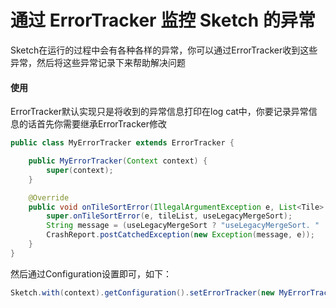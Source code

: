 # 通过 ErrorTracker 监控 Sketch 的异常

Sketch在运行的过程中会有各种各样的异常，你可以通过ErrorTracker收到这些异常，然后将这些异常记录下来帮助解决问题

#### 使用

ErrorTracker默认实现只是将收到的异常信息打印在log cat中，你要记录异常信息的话首先你需要继承ErrorTracker修改
```java
public class MyErrorTracker extends ErrorTracker {

    public MyErrorTracker(Context context) {
        super(context);
    }

    @Override
    public void onTileSortError(IllegalArgumentException e, List<Tile> tileList, boolean useLegacyMergeSort) {
        super.onTileSortError(e, tileList, useLegacyMergeSort);
        String message = (useLegacyMergeSort ? "useLegacyMergeSort. " : "") + SketchUtils.tileListToString(tileList);
        CrashReport.postCatchedException(new Exception(message, e));
    }
}
```

然后通过Configuration设置即可，如下：
```java
Sketch.with(context).getConfiguration().setErrorTracker(new MyErrorTracker());
```

